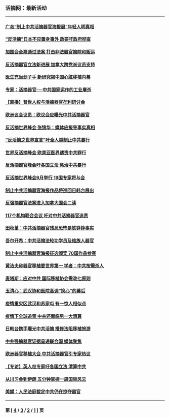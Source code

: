 ### 活摘网：最新活动
---
#### [广岛“制止中共活摘器官海报展”年轻人明真相](../../pages/nf5883/n14053657.md?09030430) 
#### [“反活摘”日本不应置身事外 政要吁政府彻查](../../pages/nf5883/n13971188.md?09030430) 
#### [加国会全票通过法案 打击非法器官摘除和贩运](../../pages/nf5883/n13884924.md?09030430) 
#### [反活摘器官立法新进展 加拿大跨党派议员支持](../../pages/nf5883/n13876061.md?09030430) 
#### [医生充当刽子手 新研究揭中国心脏移植内幕](../../pages/nf5883/n13772291.md?09030430) 
#### [专家：活摘器官──中共国家运作的工业屠杀](../../pages/nf5883/n13761178.md?09030430) 
#### [【直播】普世人权与活摘器官牟利研讨会](../../pages/nf5883/n13425146.md?09030430) 
#### [欧洲议会议员：欧议会应曝光中共活摘器官](../../pages/nf5883/n13336571.md?09030430) 
#### [反活摘世界峰会 张锦华：媒体应报导事实真相](../../pages/nf5883/n13278502.md?09030430) 
#### [“反活摘之世界宣言”吁全人类制止中共暴行](../../pages/nf5883/n13259730.md?09030430) 
#### [世界反活摘峰会 欧美亚医界谴责中共罪行](../../pages/nf5883/n13253550.md?09030430) 
#### [反活摘器官峰会吁各国立法 惩治中共暴行](../../pages/nf5883/n13245052.md?09030430) 
#### [反活摘世界峰会9月举行 19国专家将与会](../../pages/nf5883/n13201492.md?09030430) 
#### [制止中共活摘器官海报作品将巡回日韩台展出](../../pages/nf5883/n13177791.md?09030430) 
#### [反强摘器官法案进入加拿大国会二读](../../pages/nf5883/n13033450.md?09030430) 
#### [117个机构联合会议 吁对中共活摘器官追责](../../pages/nf5883/n12775087.md?09030430) 
#### [田秋堇：中共活摘器官残忍恐怖是铁铮铮事实](../../pages/nf5883/n12702148.md?09030430) 
#### [吾尔开希：中共活摘法轮功学员及维族人器官](../../pages/nf5883/n12693197.md?09030430) 
#### [制止中共活摘器官海报征选颁奖 70国作品参赛](../../pages/nf5883/n12692050.md?09030430) 
#### [黄洁夫称器官移植要世界第一 学者：中共按需杀人](../../pages/nf5883/n12572329.md?09030430) 
#### [麦塔斯：应对中共 国际移植协会需改七原则](../../pages/nf5883/n12514711.md?09030430) 
#### [玉清心：武汉协和医院高调“换心”的幕后](../../pages/nf5883/n12298730.md?09030430) 
#### [疫情重灾区武汉和苏家屯 有一惊人相似点](../../pages/nf5883/n12150824.md?09030430) 
#### [疫情下全球追责 中共还面临另一大清算](../../pages/nf5883/n12070397.md?09030430) 
#### [日韩台携手曝光中共活摘 推修法阻移植旅游](../../pages/nf5883/n11712046.md?09030430) 
#### [中共强摘器官证据呈递联合国 媒体聚焦](../../pages/nf5883/n11546426.md?09030430) 
#### [欧洲器官移植大会 中共活摘器官引专家热议](../../pages/nf5883/n11539095.md?09030430) 
#### [【专访】英人权专家吁各国立法 清算中共](../../pages/nf5883/n11367315.md?09030430) 
#### [从川习会到伊朗 五分钟掌握一周国际风云](../../pages/nf5883/n11338520.md?09030430) 
#### [美媒：人民法庭裁定中共仍在掠夺器官](../../pages/nf5883/n11334897.md?09030430) 

---
#### 第 [ [4](./4.md?09030430) / [3](./3.md?09030430) / [2](./2.md?09030430) / [1](./1.md?09030430) ] 页
